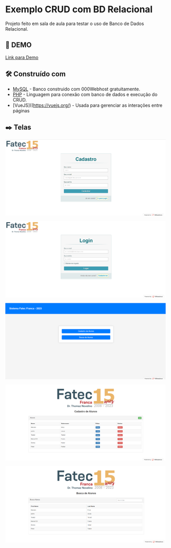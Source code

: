 # Exemplo CRUD com BD Relacional

Projeto feito em sala de aula para testar o uso de Banco de Dados Relacional.

## 🚀 DEMO

[Link para Demo](https://fatec-teste2.000webhostapp.com/)

## 🛠️ Construído com

* [MySQL](https://www.000webhost.com/) - Banco construido com 000Webhost gratuitamente.
* [PHP](https://www.php.net/) - Linguagem para conexão com banco de dados e execução do CRUD.
* [VueJS]((https://vuejs.org/) - Usada para gerenciar as interações entre páginas

## ✒️ Telas

![Screenshot](Screenshot_1.png)

![Screenshot](Screenshot_2.png)

![Screenshot](Screenshot_3.png)

![Screenshot](Screenshot_4.png)

![Screenshot](Screenshot_5.png)

